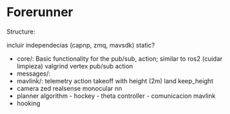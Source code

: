 # Forerunner

Structure:

incluir independecias (capnp, zmq, mavsdk) static?

- core/: Basic functionality for the pub/sub, action; similar to ros2 (cuidar limpieza) valgrind
    vertex
    pub/sub
    action
- messages/:
- mavlink/:
    telemetry
    action
        takeoff with height (2m)
        land
        keep_height
- camera
    zed
    realsense
    monocular nn
- planner
    algorithm
        - hockey
        - theta
    controller - comunicacion mavlink
- hooking
